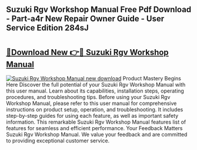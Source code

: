 ## Suzuki Rgv Workshop Manual Free Pdf Download - Part-a4r New Repair Owner Guide - User Service Edition 284sJ

# <h2><a href="http://bc85792.oget.top/?id=Suzuki+Rgv+Workshop+Manual">🔗Download New 👉🔴 Suzuki Rgv Workshop Manual</a></h2>

[![Suzuki Rgv Workshop Manual new download](https://i.imgur.com/5g1atiW.png)](http://bc85792.oget.top/?id=Suzuki+Rgv+Workshop+Manual)
Product Mastery Begins Here Discover the full potential of your Suzuki Rgv Workshop Manual with this user manual. Learn about its capabilities, installation steps, operating procedures, and troubleshooting tips. Before using your Suzuki Rgv Workshop Manual, please refer to this user manual for comprehensive instructions on product setup, operation, and troubleshooting. It includes step-by-step guides for using each feature, as well as important safety information. This remarkable Suzuki Rgv Workshop Manual features list of features for seamless and efficient performance. Your Feedback Matters Suzuki Rgv Workshop Manual. We value your feedback and are committed to providing exceptional customer service.
